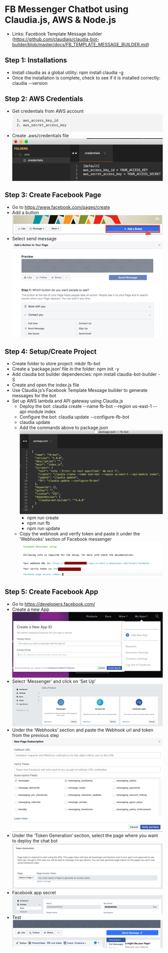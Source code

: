 # FB Messenger Chatbot using Claudia.js, AWS & Node.js

- Links: Facebook Template Message builder (https://github.com/claudiajs/claudia-bot-builder/blob/master/docs/FB_TEMPLATE_MESSAGE_BUILDER.md)

## Step 1: Installations 

- Install claudia as a global utility: npm install claudia -g
- Once the installation is complete, check to see if it is installed correctly: claudia --version

## Step 2: AWS Credentials

- Get credentials from AWS account
![](images/step2/aws-credentials.png)
- Create .aws/credentials file
![](images/step2/aws-credentials-file.png)

## Step 3: Create Facebook Page

- Go to https://www.facebook.com/pages/create
- Add a button
![](images/step3/fb-pg-add-btn.png)
- Select send message
![](images/step3/fb-pg-send-msg-btn.png)

## Step 4: Setup/Create Project

- Create folder to store project: mkdir fb-bot
- Create a ‘package.json’ file in the folder: npm init -y
- Add claudia bot builder dependencies: npm install claudia-bot-builder -S
- Create and open the index.js file
- Use Claudia.js’s Facebook Template Message builder to generate messages for the bot 
- Set up AWS lambda and API gateway using Claudia.js 
	- Deploy the bot: claudia create --name fb-bot --region us-east-1 --api-module index 
	- Configure the bot: claudia update --configure-fb-bot
	- claudia update
	- Add the commands above to package.json
	![](images/step4/scripts.png) 
		- npm run create
		- npm run fb
		- npm run update 
	- Copy the webhook and verify token and paste it under the ‘Webhooks’ section of Facebook messenger
	![](images/step4/webhook-verifytoken.png)

## Step 5: Create Facebook App

- Go to https://developers.facebook.com/
- Create a new App
![](images/step5/add-new-app.png)
- Select ‘Messenger’ and click on ‘Set Up’
![](images/step5/messenger.png)
- Under the ‘Webhooks’ section and paste the Webhook url and token from the previous step
![](images/step5/webhook.png)
- Under the ‘Token Generation’ section, select the page where you want to deploy the chat bot
![](images/step5/token-generation.png)
- Facebook app secret
![](images/step5/fb-app-secret.png)
- Test
![](images/step5/test.png)

